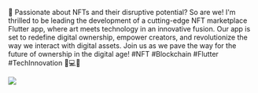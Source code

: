 🚀 Passionate about NFTs and their disruptive potential? So are we! I'm thrilled to be leading the development of a cutting-edge NFT marketplace Flutter app, where art meets technology in an innovative fusion. Our app is set to redefine digital ownership, empower creators, and revolutionize the way we interact with digital assets. Join us as we pave the way for the future of ownership in the digital age! #NFT #Blockchain #Flutter #TechInnovation 🎨💻🌐

<img src="https://github.com/KirtanNarola13/nftancy/assets/133342879/b60e4eaf-b1d6-4ec5-b6bc-9a0e614bf037">
